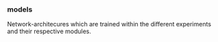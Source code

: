 ### models ###

Network-architecures which are trained within the different experiments and their respective modules. 
